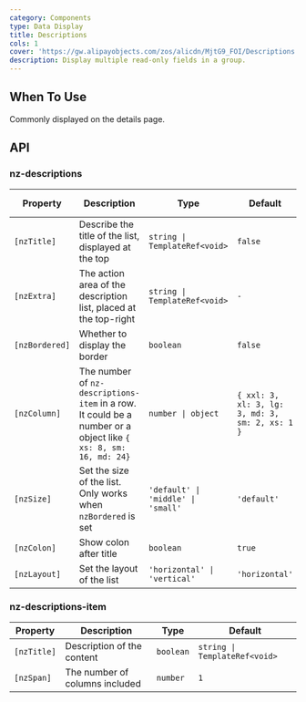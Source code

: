 ```yaml
---
category: Components
type: Data Display
title: Descriptions
cols: 1
cover: 'https://gw.alipayobjects.com/zos/alicdn/MjtG9_FOI/Descriptions.svg'
description: Display multiple read-only fields in a group.
---
```



## When To Use

Commonly displayed on the details page.


## API

### nz-descriptions

| Property       | Description                                                                                                     | Type                               | Default                                         | Global Config |
|----------------|-----------------------------------------------------------------------------------------------------------------|------------------------------------|-------------------------------------------------|---------------|
| `[nzTitle]`    | Describe the title of the list, displayed at the top                                                            | `string \| TemplateRef<void>`      | `false`                                         |
| `[nzExtra]`    | The action area of the description list, placed at the top-right                                                | `string \| TemplateRef<void>`      | `-`                                             |
| `[nzBordered]` | Whether to display the border                                                                                   | `boolean`                          | `false`                                         | ✅             |
| `[nzColumn]`   | The number of `nz-descriptions-item` in a row. It could be a number or a object like `{ xs: 8, sm: 16, md: 24}` | `number \| object`                 | `{ xxl: 3, xl: 3, lg: 3, md: 3, sm: 2, xs: 1 }` | ✅             |
| `[nzSize]`     | Set the size of the list. Only works when `nzBordered` is set                                                   | `'default' \| 'middle' \| 'small'` | `'default'`                                     | ✅             |
| `[nzColon]`    | Show colon after title                                                                                          | `boolean`                          | `true`                                          | ✅             |
| `[nzLayout]`   | Set the layout of the list                                                                                      | `'horizontal' \| 'vertical'`       | `'horizontal'`                                  |               |

### nz-descriptions-item

| Property    | Description                    | Type      | Default                       |
|-------------|--------------------------------|-----------|-------------------------------|
| `[nzTitle]` | Description of the content     | `boolean` | `string \| TemplateRef<void>` |
| `[nzSpan]`  | The number of columns included | `number`  | `1`                           |
